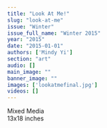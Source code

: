 ```yaml
---
title: "Look At Me!"
slug: "look-at-me"
issue: "Winter"
issue_full_name: "Winter 2015"
year: "2015"
date: "2015-01-01"
authors: ['Mindy Yi']
section: "art"
audio: []
main_image: ""
banner_image: ""
images: ['lookatmefinal.jpg']
videos: []
---
```

  
Mixed Media  
13x18 inches

